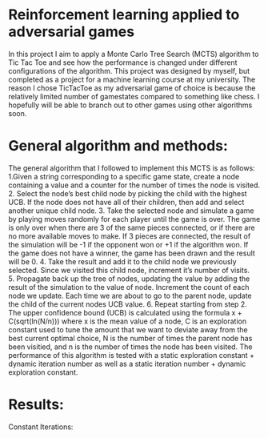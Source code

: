 # Reinforcement learning applied to adversarial games
In this project I aim to apply a Monte Carlo Tree Search (MCTS) algorithm to Tic Tac Toe and see how the performance is changed under different configurations of the algorithm. This project was designed by myself, but completed as a project for a machine learning course at my university. 
The reason I chose TicTacToe as my adversarial game of choice is because the relatively limited number of gamestates compared to something like chess. I hopefully will be able to branch out to other games using other algorithms soon.
# General algorithm and methods:
The general algorithm that I followed to implement this MCTS is as follows:
  1.Given a string corresponding to a specific game state, create a node containing a value and a counter for the number of times the node is visited.
  2. Select the node’s best child node by picking the child with the highest UCB. If the node does not have all of their children, then add and select another unique child node.
  3. Take the selected node and simulate a game by playing moves randomly for each player until the game is over. The game is only over when there are 3 of the same pieces connected, or if there are no more available moves to make. If 3 pieces are connected, the result of the simulation will be -1 if the opponent won or +1 if the algorithm won. If the game does not have a winner, the game has been drawn and the result will be 0.
  4. Take the result and add it to the child node we previously selected. Since we visited this child node, increment it’s number of visits.\
  5. Propagate back up the tree of nodes, updating the value by adding the result of the simulation to the value of node. Increment the count of each node we update. Each time we are about to go to the parent node, update the child of the current nodes UCB value.
  6. Repeat starting from step 2.
 The upper confidence bound (UCB) is calculated using the formula x + C(sqrt(ln(N/n))) where x is the mean value of a node, C is an exploration constant used to tune the amount that we want to deviate away from the best current optimal choice, N is the number of times the parent node has been visitied, and n is the number of times the node has been visited.
 The performance of this algorithm is tested with a static exploration constant + dynamic iteration number as well as a static iteration number + dynamic exploration constant.
# Results:
 Constant Iterations:
 
